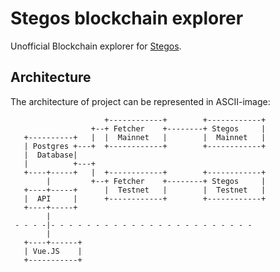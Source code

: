 # Stegos blockchain explorer

Unofficial Blockchain explorer for [Stegos](stegos.com).

## Architecture
The architecture of project can be represented in ASCII-image:
```lang-none
                     +------------+        +------------+
                  +--+ Fetcher    +--------+ Stegos     |
   +----------+   |  |  Mainnet   |        |  Mainnet   |
   | Postgres +---+  +------------+        +------------+
   |  Database|
   |          +---+
   +----+-----+   |  +------------+        +------------+
        |         +--+ Fetcher    +--------+ Stegos     |
   +----+-----+      |  Testnet   |        |  Testnet   |
   |  API     |      +------------+        +------------+
   +----+-----+
        |
 - - - -|- - - - - - - - - - - - - - - - - - - - - - -
        |
   +----+------+
   | Vue.JS    |
   +-----------+

```



